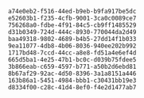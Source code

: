 
                a74e0eb2-f516-44ed-b9eb-b9fa917be5dc
                e52603b1-f235-4cfb-9001-3ca0c0089ce7
                756268a0-fdbe-4f91-84c5-cb9ff1485529
                d31b0349-724d-444c-8930-770044da2d49
                baa49318-9802-4689-b4b5-27dd14f1b033
                9ea11077-4db8-4b06-8036-940ee202b992
                1717bd48-7ccd-44cc-a8e8-fd51a4e6ef4d
                665d5ba1-4e25-47b1-bc0c-d039b75fdee5
                3b866eab-c659-4597-b771-a50b2d6ebd81
                8b67af29-92ac-4d50-8396-3a1a8151a446
                163b86a1-5451-4984-bbb1-c30431bb19e3
                d8334f00-c28c-41d4-8ef0-f4e2d1477ab7
                